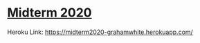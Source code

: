 # <a href="https://github.com/rhildred/split-test" target="_blank">Midterm 2020</a>

Heroku Link: https://midterm2020-grahamwhite.herokuapp.com/

